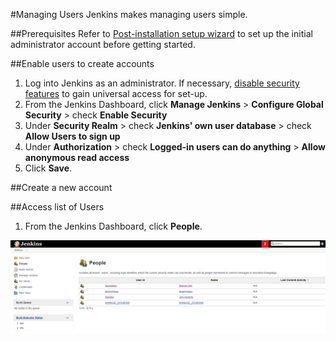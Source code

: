 #Managing Users
Jenkins makes managing users simple.

##Prerequisites
Refer to [Post-installation setup wizard](https://jenkins.io/doc/book/installing/#setup-wizard) to set up the initial administrator account before getting started.

##Enable users to create accounts
1. Log into Jenkins as an administrator. If necessary, [disable security features](https://jenkins.io/doc/book/system-administration/security/#disabling-security) to gain universal access for set-up.
1. From the Jenkins Dashboard, click **Manage Jenkins** > **Configure Global Security** > check **Enable Security**
1. Under **Security Realm** > check **Jenkins' own user database** > check **Allow Users to sign up**
1. Under **Authorization** > check **Logged-in users can do anything** > **Allow anonymous read access**
1. Click **Save**.

##Create a new account


##Access list of Users
1. From the Jenkins Dashboard, click **People**.

![People page on Jenkins site](https://github.com/boko91/jenkins-test-implementation/blob/master/jenkins-people.png)

##
